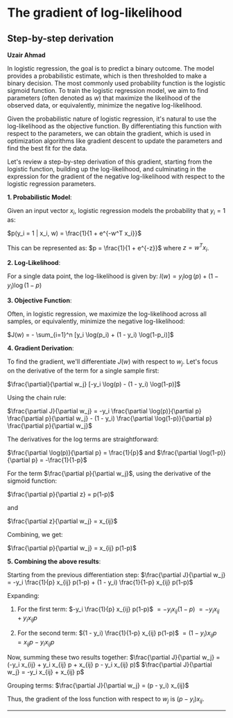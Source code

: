 # The gradient of log-likelihood

## Step-by-step derivation 

**Uzair Ahmad**

In logistic regression, the goal is to predict a binary outcome. The model provides a probabilistic estimate, which is then thresholded to make a binary decision. The most commonly used probability function is the logistic sigmoid function. To train the logistic regression model, we aim to find parameters (often denoted as $w$) that maximize the likelihood of the observed data, or equivalently, minimize the negative log-likelihood.

Given the probabilistic nature of logistic regression, it's natural to use the log-likelihood as the objective function. By differentiating this function with respect to the parameters, we can obtain the gradient, which is used in optimization algorithms like gradient descent to update the parameters and find the best fit for the data.

Let's review a step-by-step derivation of this gradient, starting from the logistic function, building up the log-likelihood, and culminating in the expression for the gradient of the negative log-likelihood with respect to the logistic regression parameters.

**1. Probabilistic Model**:

Given an input vector $x_i$, logistic regression models the probability that $y_i = 1$ as:

$p(y_i = 1 | x_i, w) = \frac{1}{1 + e^{-w^T x_i}}$

This can be represented as:
$p = \frac{1}{1 + e^{-z}}$
where $z = w^T x_i$.

**2. Log-Likelihood**:

For a single data point, the log-likelihood is given by:
$l(w) = y_i \log(p) + (1 - y_i) \log(1-p)$

**3. Objective Function**:

Often, in logistic regression, we maximize the log-likelihood across all samples, or equivalently, minimize the negative log-likelihood:

$J(w) = - \sum_{i=1}^n [y_i \log(p_i) + (1 - y_i) \log(1-p_i)]$

**4. Gradient Derivation**:

To find the gradient, we'll differentiate $J(w)$ with respect to $w_j$. Let's focus on the derivative of the term for a single sample first:

$\frac{\partial}{\partial w_j} [-y_i \log(p) - (1 - y_i) \log(1-p)]$

Using the chain rule:

$\frac{\partial J}{\partial w_j} = -y_i \frac{\partial \log(p)}{\partial p} \frac{\partial p}{\partial w_j} - (1 - y_i) \frac{\partial \log(1-p)}{\partial p} \frac{\partial p}{\partial w_j}$

The derivatives for the log terms are straightforward:

$\frac{\partial \log(p)}{\partial p} = \frac{1}{p}$
and
$\frac{\partial \log(1-p)}{\partial p} = -\frac{1}{1-p}$

For the term $\frac{\partial p}{\partial w_j}$, using the derivative of the sigmoid function:

$\frac{\partial p}{\partial z} = p(1-p)$

and 

$\frac{\partial z}{\partial w_j} = x_{ij}$

Combining, we get:

$\frac{\partial p}{\partial w_j} = x_{ij} p(1-p)$

**5. Combining the above results**:

Starting from the previous differentiation step:
$\frac{\partial J}{\partial w_j} = -y_i \frac{1}{p} x_{ij} p(1-p) + (1 - y_i) \frac{1}{1-p} x_{ij} p(1-p)$

Expanding:

1. For the first term:
$-y_i \frac{1}{p} x_{ij} p(1-p)$
$= -y_i x_{ij} (1-p)$
$= -y_i x_{ij} + y_i x_{ij} p$

2. For the second term:
$(1 - y_i) \frac{1}{1-p} x_{ij} p(1-p)$
$= (1 - y_i) x_{ij} p$
$= x_{ij} p - y_i x_{ij} p$

Now, summing these two results together:
$\frac{\partial J}{\partial w_j} = (-y_i x_{ij} + y_i x_{ij} p + x_{ij} p - y_i x_{ij} p)$
$\frac{\partial J}{\partial w_j} = -y_i x_{ij} + x_{ij} p$

Grouping terms:
$\frac{\partial J}{\partial w_j} = (p - y_i) x_{ij}$

Thus, the gradient of the loss function with respect to $w_j$ is $(p - y_i) x_{ij}$.

------

